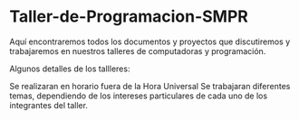 # Taller-de-Programacion-SMPR

Aquí encontraremos todos los documentos y proyectos que discutiremos y trabajaremos en nuestros talleres de computadoras y programación. 

Algunos detalles de los tallleres: 
  
  Se realizaran en horario fuera de la Hora Universal
  Se trabajaran diferentes temas, dependiendo de los intereses particulares de cada uno de los integrantes del taller. 
  
